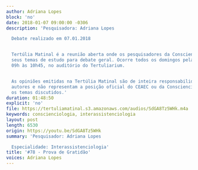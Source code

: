 ```yaml
---
author: Adriana Lopes
block: 'no'
date: 2018-01-07 09:00:00 -0306
description: 'Pesquisadora: Adriana Lopes

  Debate realizado em 07.01.2018


  Tertúlia Matinal é a reunião aberta onde os pesquisadores da Conscienciologia apresentam
  seus temas de estudo para debate geral. Ocorre todos os domingos pela manhã, das
  09h às 10h45, no auditório do Tertuliarium.


  As opiniões emitidas na Tertúlia Matinal são de inteira responsabilidade de seus
  autores e não representam a posição oficial do CEAEC ou da Conscienciologia sobre
  os temas discutidos.'
duration: 01:48:50
explicit: 'no'
file: https://tertuliamatinal.s3.amazonaws.com/audios/SdGA8Tz5WHk.m4a
keywords: conscienciologia, interassistenciologia
layout: post
length: 6530
origin: https://youtu.be/SdGA8Tz5WHk
summary: 'Pesquisador: Adriana Lopes

  Especialidade: Interassistenciologia'
title: '#78 - Prova de Gratidão'
voices: Adriana Lopes
---
```

